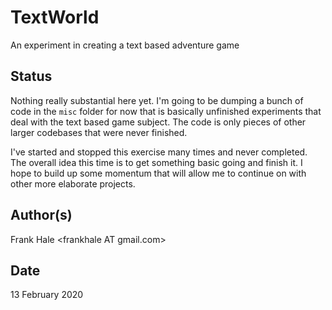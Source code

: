 # TextWorld

An experiment in creating a text based adventure game

## Status

Nothing really substantial here yet. I'm going to be dumping a bunch of code in
the `misc` folder for now that is basically unfinished experiments that deal
with the text based game subject. The code is only pieces of other larger
codebases that were never finished.

I've started and stopped this exercise many times and never completed. The
overall idea this time is to get something basic going and finish it. I hope to
build up some momentum that will allow me to continue on with other more
elaborate projects.

## Author(s)

Frank Hale &lt;frankhale AT gmail.com&gt;

## Date

13 February 2020
